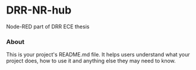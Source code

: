DRR-NR-hub
==========

Node-RED part of DRR ECE thesis

### About

This is your project's README.md file. It helps users understand what your
project does, how to use it and anything else they may need to know.